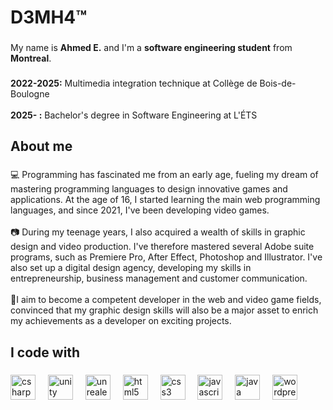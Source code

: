 <h1 align="left">D3MH4™️</h1>

###

<p align="left">My name is <strong>Ahmed E.</strong> and I'm a <strong>software engineering student</strong> from <strong>Montreal</strong>.</p>

###

<p align="left"><strong>2022-2025:</strong> Multimedia integration technique at Collège de Bois-de-Boulogne<br><br><strong>2025- :</strong> Bachelor's degree in Software Engineering at L'ÉTS</p>

###

<h2 align="left">About me</h2>

###

<p align="left">💻 Programming has fascinated me from an early age, fueling my dream of mastering programming languages to design innovative games and applications. At the age of 16, I started learning the main web programming languages, and since 2021, I've been developing video games. <br><br>📷 During my teenage years, I also acquired a wealth of skills in graphic design and video production. I've therefore mastered several Adobe suite programs, such as Premiere Pro, After Effect, Photoshop and Illustrator. I've also set up a digital design agency, developing my skills in entrepreneurship, business management and customer communication.<br><br>🎯I aim to become a competent developer in the web and video game fields, convinced that my graphic design skills will also be a major asset to enrich my achievements as a developer on exciting projects.</p>

###

<h2 align="left">I code with</h2>

###

<div align="left">
  <img src="https://cdn.jsdelivr.net/gh/devicons/devicon/icons/csharp/csharp-original.svg" height="40" alt="csharp logo"  />
  <img width="12" />
  <img src="https://cdn.jsdelivr.net/gh/devicons/devicon/icons/unity/unity-original.svg" height="40" alt="unity logo"  />
  <img width="12" />
  <img src="https://cdn.jsdelivr.net/gh/devicons/devicon/icons/unrealengine/unrealengine-original.svg" height="40" alt="unrealengine logo"  />
  <img width="12" />
  <img src="https://cdn.jsdelivr.net/gh/devicons/devicon/icons/html5/html5-original.svg" height="40" alt="html5 logo"  />
  <img width="12" />
  <img src="https://cdn.jsdelivr.net/gh/devicons/devicon/icons/css3/css3-original.svg" height="40" alt="css3 logo"  />
  <img width="12" />
  <img src="https://cdn.jsdelivr.net/gh/devicons/devicon/icons/javascript/javascript-original.svg" height="40" alt="javascript logo"  />
  <img width="12" />
  <img src="https://cdn.jsdelivr.net/gh/devicons/devicon/icons/java/java-original.svg" height="40" alt="java logo"  />
  <img width="12" />
  <img src="https://cdn.jsdelivr.net/gh/devicons/devicon/icons/wordpress/wordpress-original.svg" height="40" alt="wordpress logo"  />
</div>

###
